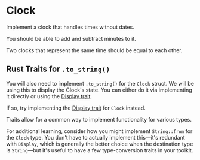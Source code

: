 # Clock

Implement a clock that handles times without dates.

You should be able to add and subtract minutes to it.

Two clocks that represent the same time should be equal to each other.

## Rust Traits for `.to_string()`

You will also need to implement `.to_string()` for the `Clock` struct.
We will be using this to display the Clock's state.
You can either do it via implementing it directly or using the [Display trait][display-trait].

If so, try implementing the [Display trait][display-trait] for `Clock` instead.

Traits allow for a common way to implement functionality for various types.

For additional learning, consider how you might implement `String::from` for the `Clock` type.
You don't have to actually implement this—it's redundant with `Display`, which is generally the
better choice when the destination type is `String`—but it's useful to have a few type-conversion
traits in your toolkit.

[display-trait]: https://doc.rust-lang.org/std/fmt/trait.Display.html
